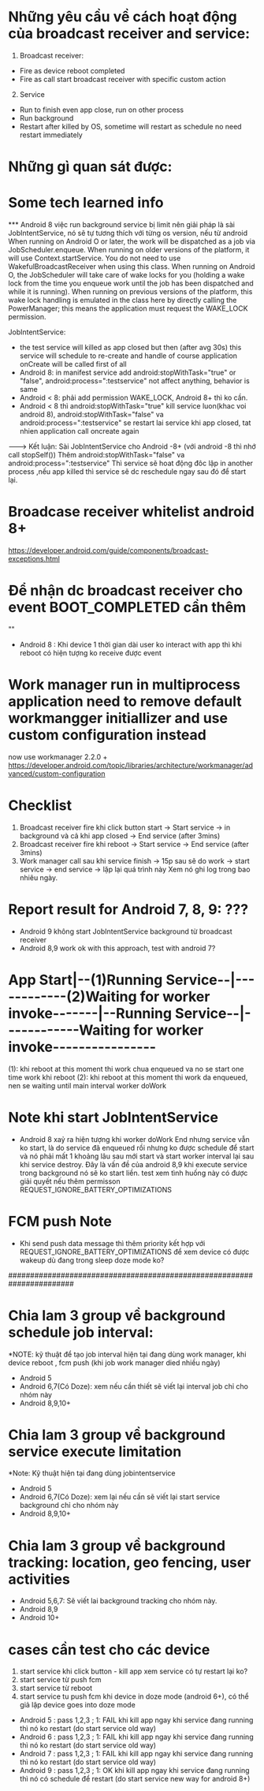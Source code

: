 # Những yêu cầu về cách hoạt động của broadcast receiver and service:
1. Broadcast receiver:
- Fire as device reboot completed
- Fire as call start broadcast receiver with specific custom action

2. Service
- Run to finish even app close, run on other process
- Run background
- Restart after killed by OS, sometime will restart as schedule no need restart immediately

# Những gì quan sát được:

# Some tech learned info
*** Android 8 việc run background service bị limit nên giải pháp là sài JobIntentService, nó sẽ tự tương thích với từng os version, nếu từ android
When running on Android O or later, the work will be dispatched as a job via JobScheduler.enqueue. When running on older versions of the platform, it will use Context.startService.
You do not need to use WakefulBroadcastReceiver when using this class. When running on Android O, the JobScheduler will take care of wake locks for you (holding a wake lock from the time you enqueue work until the job has been dispatched and while it is running). When running on previous versions of the platform, this wake lock handling is emulated in the class here by directly calling the PowerManager; this means the application must request the WAKE_LOCK permission.

JobIntentService:
- the test service will killed as app closed but then (after avg 30s) this service will schedule to re-create and handle of course application onCreate will be called first of all
- Android 8: in manifest service add android:stopWithTask="true" or "false", android:process=":testservice" not affect anything, behavior is same
- Android < 8: phải add permission WAKE_LOCK, Android 8+ thì ko cần.
- Android < 8 thì android:stopWithTask="true" kill service luon(khac voi android 8), android:stopWithTask="false" va android:process=":testservice" se restart lai service khi app closed, tat nhien application call oncreate again

---> Kết luận: Sài JobIntentService cho Android -8+ (với android -8 thì nhớ call stopSelf()) Thêm android:stopWithTask="false" va android:process=":testservice"
Thì service sẽ hoat động đôc lập in another process ,nếu app killed thì service sẽ dc reschedule ngay sau đó để start lại.

# Broadcase receiver whitelist android 8+
https://developer.android.com/guide/components/broadcast-exceptions.html

# Để nhận dc broadcast receiver cho event BOOT_COMPLETED cần thêm
"<uses-permission android:name="android.permission.RECEIVE_BOOT_COMPLETED" />"
- Android 8 : Khi device 1 thời gian dài user ko interact with app thì khi reboot có hiện tượng ko receive được event

# Work manager run in multiprocess application need to remove default workmangger initiallizer and use custom configuration instead
now use workmanager 2.2.0 +
https://developer.android.com/topic/libraries/architecture/workmanager/advanced/custom-configuration

# Checklist
 1. Broadcast receiver fire khi click button start -> Start service -> in background và cả khi app closed -> End service (after 3mins)
 2. Broadcast receiver fire khi reboot  -> Start service -> End service (after 3mins)
 3. Work manager call sau khi service finish -> 15p sau sẽ do work -> start service -> end service -> lặp lại quá trình này
 Xem nó ghi log trong bao nhiêu ngày.

# Report result for Android 7, 8, 9: ???
- Android 9 không start JobIntentService background từ broadcast receiver 
- Android 8,9 work ok with this approach, test with android 7?

# App Start|--(1)Running Service--|------------(2)Waiting for worker invoke-------|--Running Service--|------------Waiting for worker invoke-------\---------
(1): khi reboot at this moment thi work chua enqueued va no se start one time work khi reboot
(2): khi reboot at this moment thi work da enqueued, nen se waiting until main interval worker doWork  

# Note khi start JobIntentService
- Android 8 xaỷ ra hiện tượng khi worker doWork End nhưng service vẫn ko start, là do service đã enqueued rồi nhưng ko được schedule 
để start và nó phải mất 1 khoảng lâu sau mới start và start worker interval lại sau khi service destroy. Đây là vấn đề của android 8,9 
khi execute service trong background nó sẽ ko start liền. test xem tình huống này có được giải quyết nếu thêm permisson REQUEST_IGNORE_BATTERY_OPTIMIZATIONS

# FCM push Note 
- Khi send push data message thì thêm priority kết hợp với REQUEST_IGNORE_BATTERY_OPTIMIZATIONS để xem device có được wakeup dù đang trong sleep doze mode ko?

#######################################################################

# Chia lam 3 group về background schedule job interval:
*NOTE: kỹ thuật để tạo job interval hiện tại đang dùng work manager, khi device reboot , fcm push (khi job work manager died nhiều ngày)
- Android 5
- Android 6,7(Có Doze): xem nếu cần thiết sẽ viết lại interval job chỉ cho nhóm này
- Android 8,9,10+


# Chia lam 3 group về background service execute limitation
*Note: Kỹ thuật hiện tại đang dùng jobintentservice
- Android 5
- Android 6,7(Có Doze): xem lại nếu cần sẽ viết lại start service background chỉ cho nhóm này
- Android 8,9,10+

# Chia lam 3 group về background tracking: location, geo fencing, user activities
- Android 5,6,7: Sẽ viết lai background tracking cho nhóm này.
- Android 8,9
- Android 10+

# cases cần test cho các device
1. start service khi click button - kill app xem service có tự restart lại ko?
2. start service từ push fcm
3. start service từ reboot
4. start service tu push fcm khi device in doze mode (android 6+), có thể giả lập device goes into doze mode

- Android 5 : pass 1,2,3 ; 1: FAIL khi kill app ngay khi service đang running thì nó ko restart (do start service old way)
- Android 6 : pass 1,2,3 ; 1: FAIL khi kill app ngay khi service đang running thì nó ko restart (do start service old way)
- Android 7 : pass 1,2,3 ; 1: FAIL khi kill app ngay khi service đang running thì nó ko restart (do start service old way)
- Android 9 : pass 1,2,3 ; 1: OK khi kill app ngay khi service đang running thì nó có schedule để restart (do start service new way for android 8+)
